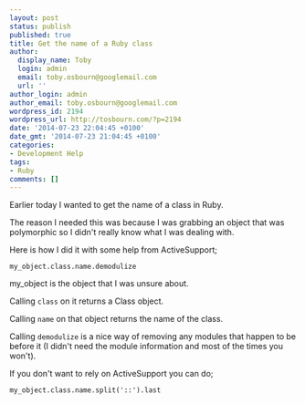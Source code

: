 ```yaml
---
layout: post
status: publish
published: true
title: Get the name of a Ruby class
author:
  display_name: Toby
  login: admin
  email: toby.osbourn@googlemail.com
  url: ''
author_login: admin
author_email: toby.osbourn@googlemail.com
wordpress_id: 2194
wordpress_url: http://tosbourn.com/?p=2194
date: '2014-07-23 22:04:45 +0100'
date_gmt: '2014-07-23 21:04:45 +0100'
categories:
- Development Help
tags:
- Ruby
comments: []
---
```

<p>Earlier today I wanted to get the name of a class in Ruby.</p>
<p>The reason I needed this was because I was grabbing an object that was polymorphic so I didn't really know what I was dealing with.</p>
<p>Here is how I did it with some help from ActiveSupport;</p>
<p><code>my_object.class.name.demodulize</code></p>
<p>my_object is the object that I was unsure about.</p>
<p>Calling <code>class</code> on it returns a Class object.</p>
<p>Calling <code>name</code> on that object returns the name of the class.</p>
<p>Calling <code>demodulize</code> is a nice way of removing any modules that happen to be before it (I didn't need the module information and most of the times you won't).</p>
<p>If you don't want to rely on ActiveSupport you can do;</p>
<p><code>my_object.class.name.split('::').last</code></p>

